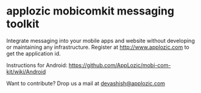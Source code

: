 # applozic mobicomkit messaging toolkit

Integrate messaging into your mobile apps and website without developing or maintaining any infrastructure.
Register at http://www.applozic.com to get the application id.

Instructions for Android: https://github.com/AppLozic/mobi-com-kit/wiki/Android

Want to contribute?
Drop us a mail at devashish@applozic.com
